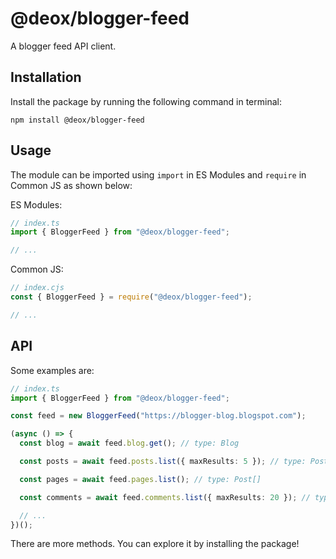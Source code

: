 # @deox/blogger-feed

A blogger feed API client.

## Installation

Install the package by running the following command in terminal:

```shell
npm install @deox/blogger-feed
```

## Usage

The module can be imported using `import` in ES Modules and `require` in Common JS as shown below:

ES Modules:

```ts
// index.ts
import { BloggerFeed } from "@deox/blogger-feed";

// ...
```

Common JS:

```cjs
// index.cjs
const { BloggerFeed } = require("@deox/blogger-feed");

// ...
```

## API

Some examples are:

```ts
// index.ts
import { BloggerFeed } from "@deox/blogger-feed";

const feed = new BloggerFeed("https://blogger-blog.blogspot.com");

(async () => {
  const blog = await feed.blog.get(); // type: Blog

  const posts = await feed.posts.list({ maxResults: 5 }); // type: Post[]

  const pages = await feed.pages.list(); // type: Post[]

  const comments = await feed.comments.list({ maxResults: 20 }); // type: Comment[]

  // ...
})();
```

There are more methods. You can explore it by installing the package!
